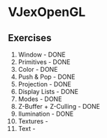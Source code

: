 VJexOpenGL
==========

Exercises
----------

1. Window                 - DONE
2. Primitives             - DONE
3. Color                  - DONE
4. Push & Pop             - DONE
5. Projection             - DONE
6. Display Lists          - DONE
7. Modes                  - DONE
8. Z-Buffer + Z-Culling   - DONE
9. Ilumination            - DONE
10. Textures              -
11. Text                  -
